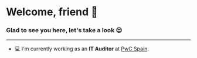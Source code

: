 # Welcome, friend 👋

### Glad to see you here, let's take a look 😍

***

- 💻 I'm currently working as an **IT Auditor** at [PwC Spain](https://pwc.es).

<!--
**mariofont/mariofont** is a ✨ _special_ ✨ repository because its `README.md` (this file) appears on your GitHub profile.

Here are some ideas to get you started:

- 🔭 I’m currently working on ...
- 🌱 I’m currently learning ...
- 👯 I’m looking to collaborate on ...
- 🤔 I’m looking for help with ...
- 💬 Ask me about ...
- 📫 How to reach me: ...
- 😄 Pronouns: ...
- ⚡ Fun fact: ...
-->

